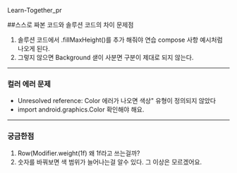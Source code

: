 Learn-Together_pr

##스스로 짜본 코드와 솔루션 코드의 차이 문제점

1. 솔루션 코드에서 .fillMaxHeight()를 추가 해줘야 연습 compose 사항 예시처럼 나오게 된다.
2. 그렇지 않으면 Background 샏이 사분면 구분이 제대로 되지 않는다.

---
### 컬러 에러 문제
- Unresolved reference: Color 에러가 나오면 색상" 유형이 정의되지 않았다
- import android.graphics.Color 확인해야 해요.
-----
### 궁금한점
1. Row(Modifier.weight(1f) 왜 1f라고 쓰는걸까?
2. 숫자를 바꿔보면 색 범위가 늘어나는걸 알수 있다. 그 이상은 모르겠어요.
